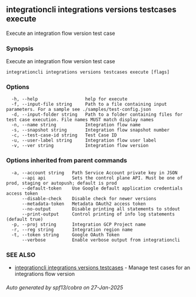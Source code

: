 ## integrationcli integrations versions testcases execute

Execute an integration flow version test case

### Synopsis

Execute an integration flow version test case

```
integrationcli integrations versions testcases execute [flags]
```

### Options

```
  -h, --help                  help for execute
  -f, --input-file string     Path to a file containing input parameters. For a sample see ./samples/test-config.json
  -d, --input-folder string   Path to a folder containing files for test case execution. File names MUST match display names
  -n, --name string           Integration flow name
  -s, --snapshot string       Integration flow snapshot number
  -c, --test-case-id string   Test Case ID
  -u, --user-label string     Integration flow user label
  -v, --ver string            Integration flow version
```

### Options inherited from parent commands

```
  -a, --account string   Path Service Account private key in JSON
      --api api          Sets the control plane API. Must be one of prod, staging or autopush; default is prod
      --default-token    Use Google default application credentials access token
      --disable-check    Disable check for newer versions
      --metadata-token   Metadata OAuth2 access token
      --no-output        Disable printing all statements to stdout
      --print-output     Control printing of info log statements (default true)
  -p, --proj string      Integration GCP Project name
  -r, --reg string       Integration region name
  -t, --token string     Google OAuth Token
      --verbose          Enable verbose output from integrationcli
```

### SEE ALSO

* [integrationcli integrations versions testcases](integrationcli_integrations_versions_testcases.md)	 - Manage test cases for an integrations flow version

###### Auto generated by spf13/cobra on 27-Jan-2025
